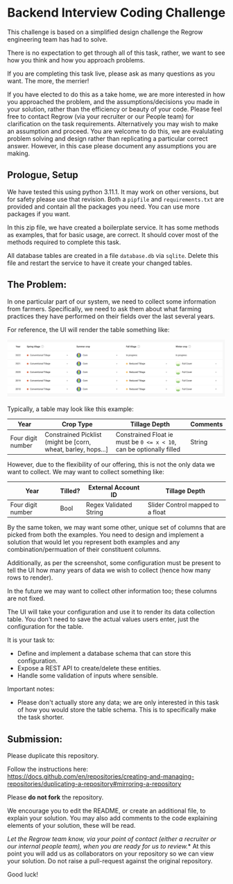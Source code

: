 # Backend Interview Coding Challenge
This challenge is based on a simplified design challenge the Regrow engineering team has had to solve.

There is no expectation to get through all of this task, rather, we want to see how you think and how you approach problems. 

If you are completing this task live, please ask as many questions as you want. The more, the merrier!

If you have elected to do this as a take home, we are more interested in how you approached the problem, and the assumptions/decisions you made in your solution, rather than the efficiency or beauty of your code. Please feel free to contact Regrow (via your recruiter or our People team) for clarification on the task requirements. Alternatively you may wish to make an assumption and proceed. You are welcome to do this, we are evalulating problem solving and design rather than replicating a particular correct answer. However, in this case please document any assumptions you are making.

## Prologue, Setup
We have tested this using python 3.11.1. It may work on other versions, but for safety please use that revision.
Both a `pipfile` and `requirements.txt` are provided and contain all the packages you need. You can use more packages if you want.

In this zip file, we have created a boilerplate service. It has some methods as examples, that for basic usage, are correct. It should cover most of the methods required to complete this task.

All database tables are created in a file `database.db` via `sqlite`. Delete this file and restart the service to have it create your changed tables.

## The Problem: 
In one particular part of our system, we need to collect some information from farmers. Specifically, we need to ask them about what farming practices they have performed on their fields over the last several years.

For reference, the UI will render the table something like:

![A Table](sample_table.png "Table View")

Typically, a table may look like this example:

| Year | Crop Type | Tillage Depth | Comments |
| --- | --- | --- | --- |
| Four digit number | Constrained Picklist (might be [corn, wheat, barley, hops...] | Constrained Float ie must be `0 <= x < 10`, can be optionally filled  | String |

However, due to the flexibility of our offering, this is not the only data we want to collect. We may want to collect something like:

| Year | Tilled? | External Account ID | Tillage Depth |
| --- | --- | --- | --- |
| Four digit number | Bool | Regex Validated String | Slider Control mapped to a float |

By the same token, we may want some other, unique set of columns that are picked from both the examples. You need to design and implement a solution that would let you represent both examples and any combination/permuation of their constituent columns.

Additionally, as per the screenshot, some configuration must be present to tell the UI how many years of data we wish to collect (hence how many rows to render).

In the future we may want to collect other information too; these columns are not fixed.

The UI will take your configuration and use it to render its data collection table. You don't need to save the actual values users enter, just the configuration for the table.

It is your task to:
- Define and implement a database schema that can store this configuration.
- Expose a REST API to create/delete these entities.
- Handle some validation of inputs where sensible.

Important notes:
- Please don't actually store any data; we are only interested in this task of how you would store the table schema. This is to specifically make the task shorter.


## Submission:

Please duplicate this repository.

Follow the instructions here: https://docs.github.com/en/repositories/creating-and-managing-repositories/duplicating-a-repository#mirroring-a-repository

Please **do not fork** the repository.

We encourage you to edit the README, or create an additional file, to explain your solution. You may also add comments to the code explaining elements of your solution, these will be read.

*Let the Regrow team know, via your point of contact (either a recruiter or our internal people team), when you are ready for us to review.** At this point you will add us as collaborators on your repository so we can view your solution. Do not raise a pull-request against the original repository.

Good luck!
